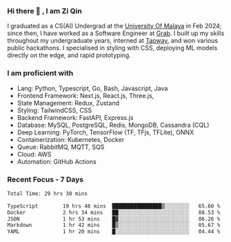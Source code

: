 <!-- <img height="180rem" width="100%" src="https://github.com/ziqinyeow/ziqinyeow/blob/main/header.png?raw=true" /> -->

### Hi there 👋 , I am Zi Qin
<!-- ![visitors](https://visitor-badge.glitch.me/badge?page_id=page.id) -->

I graduated as a CS(AI) Undergrad at the [University Of Malaya](https://www.um.edu.my/) in Feb 2024; since then, I have worked as a Software Engineer at [Grab](https://www.grab.com/my/). I built up my skills throughout my undergraduate years, interned at [Tapway](https://gotapway.com/), and won various public hackathons. I specialised in styling with CSS, deploying ML models directly on the edge, and rapid prototyping.

### I am proficient with

- Lang: Python, Typescript, Go, Bash, Javascript, Java
- Frontend Framework: Next.js, React.js, Three.js,
- State Management: Redux, Zustand
- Styling: TailwindCSS, CSS
- Backend Framework: FastAPI, Express.js
- Database: MySQL, PostgreSQL, Redis, MongoDB, Cassandra (CQL)
- Deep Learning: PyTorch, TensorFlow (TF, TFjs, TFLite), ONNX
- Containerization: Kubernetes, Docker
- Queue: RabbitMQ, MQTT, SQS
- Cloud: AWS
- Automation: GitHub Actions

### Recent Focus - 7 Days
<!--START_SECTION:waka-->

```txt
Total Time: 29 hrs 30 mins

TypeScript        19 hrs 46 mins  ████████████████▒░░░░░░░░   65.60 %
Docker            2 hrs 34 mins   ██░░░░░░░░░░░░░░░░░░░░░░░   08.53 %
JSON              1 hr 53 mins    █▓░░░░░░░░░░░░░░░░░░░░░░░   06.26 %
Markdown          1 hr 42 mins    █▒░░░░░░░░░░░░░░░░░░░░░░░   05.67 %
YAML              1 hr 20 mins    █░░░░░░░░░░░░░░░░░░░░░░░░   04.44 %
```

<!--END_SECTION:waka-->
